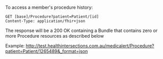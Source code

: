 
To access a member's procedure history:

~~~~~~~~~~~~
GET [base]/Procedure?patient=Patient/[id]
Content-Type: application/fhir+json
~~~~~~~~~~~~

The response will be a 200 OK containing a Bundle that contains zero or more 
Procedure resources as described below

Example: <http://test.healthintersections.com.au/medicalert/Procedure?patient=Patient/1265489&_format=json>